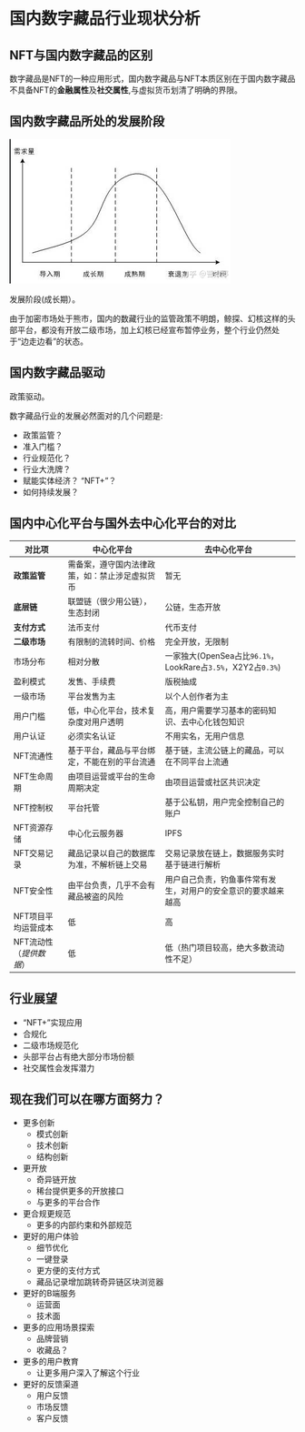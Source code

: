 # 国内数字藏品行业现状分析

## NFT与国内数字藏品的区别

数字藏品是NFT的一种应用形式，国内数字藏品与NFT本质区别在于国内数字藏品不具备NFT的**金融属性**及**社交属性**,与虚拟货币划清了明确的界限。

## 国内数字藏品所处的发展阶段

![](./imgs/img1.png)


发展阶段(成长期）。

由于加密市场处于熊市，国内的数藏行业的监管政策不明朗，鲸探、幻核这样的头部平台，都没有开放二级市场，加上幻核已经宣布暂停业务，整个行业仍然处于“边走边看”的状态。


## 国内数字藏品驱动

政策驱动。

数字藏品行业的发展必然面对的几个问题是:

- 政策监管？
- 准入门槛？
- 行业规范化？
- 行业大洗牌？
- 赋能实体经济？ “NFT+”？
- 如何持续发展？


## 国内中心化平台与国外去中心化平台的对比

|对比项|中心化平台 | 去中心化平台 |
|---|-------|-----------|
| **政策监管** | 需备案，遵守国内法律政策，如：禁止涉足虚拟货币| 暂无 |
| **底层链** |联盟链（很少用公链），生态封闭 | 公链，生态开放 |
| **支付方式** |法币支付| 代币支付|
| **二级市场**|有限制的流转时间、价格|完全开放，无限制|
| 市场分布 | 相对分散  | 一家独大(OpenSea占比`96.1%`，LookRare占`3.5%`，X2Y2占`0.3%`) |
|盈利模式| 发售、手续费 | 版税抽成 |
|一级市场| 平台发售为主  | 以个人创作者为主|
| 用户门槛 | 低，中心化平台，技术复杂度对用户透明| 高，用户需要学习基本的密码知识、去中心化钱包知识|
|用户认证 |必须实名认证|不用实名，无用户信息|
| NFT流通性 | 基于平台，藏品与平台绑定，不能在别的平台流通| 基于链，主流公链上的藏品，可以在不同平台上流通 |
| NFT生命周期 | 由项目运营或平台的生命周期决定 | 由项目运营或社区共识决定  |
|NFT控制权|平台托管|  基于公私钥，用户完全控制自己的账户|
| NFT资源存储 |中心化云服务器 | IPFS|
|NFT交易记录|藏品记录以自己的数据库为准，不解析链上交易 | 交易记录放在链上，数据服务实时基于链进行解析|
| NFT安全性 | 由平台负责，几乎不会有藏品被盗的风险 | 用户自己负责，钓鱼事件常有发生，对用户的安全意识的要求越来越高  | 
| NFT项目平均运营成本 | 低 | 高 |
| NFT流动性（*提供数据*）| 低 | 低（热门项目较高，绝大多数流动性不足） |  


## 行业展望

- “NFT+”实现应用
- 合规化 
- 二级市场规范化
- 头部平台占有绝大部分市场份额
- 社交属性会发挥潜力



## 现在我们可以在哪方面努力？

- 更多创新
  - 模式创新
  - 技术创新
  - 结构创新
- 更开放
  - 奇异链开放
  - 稀台提供更多的开放接口
  - 与更多的平台合作
- 更合规更规范
  - 更多的内部约束和外部规范
- 更好的用户体验
  - 细节优化
  - 一键登录
  - 更方便的支付方式
  - 藏品记录增加跳转奇异链区块浏览器
- 更好的B端服务
  - 运营面
  - 技术面
- 更多的应用场景探索
  - 品牌营销
  - 收藏品？
- 更多的用户教育
  - 让更多用户深入了解这个行业
- 更好的反馈渠道
  - 用户反馈
  - 市场反馈
  - 客户反馈




